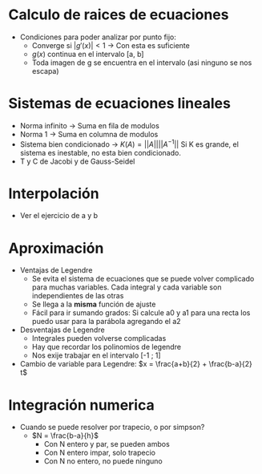 # Calculo de raices de ecuaciones
- Condiciones para poder analizar por punto fijo:
	- Converge si $|g'(x)| < 1$ -> Con esta es suficiente
	- $g(x)$ continua en el intervalo \[a, b]
	- Toda imagen de g se encuentra en el intervalo (asi ninguno se nos escapa)

# Sistemas de ecuaciones lineales
- Norma infinito -> Suma en fila de modulos
- Norma 1 -> Suma en columna de modulos
- Sistema bien condicionado -> $K(A) = ||A|| ||A^{-1}||$ Si K es grande, el sistema es inestable, no esta bien condicionado.
- T y C de Jacobi y de Gauss-Seidel

# Interpolación
- Ver el ejercicio de a y b

# Aproximación
- Ventajas de Legendre
	- Se evita el sistema de ecuaciones que se puede volver complicado para muchas variables. Cada integral y cada variable son independientes de las otras
	- Se llega a la **misma** función de ajuste
	- Fácil para ir sumando grados: Si calcule a0 y a1 para una recta los puedo usar para la parábola agregando el a2
- Desventajas de Legendre
	- Integrales pueden volverse complicadas
	- Hay que recordar los polinomios de legendre
	- Nos exije trabajar en el intervalo \[-1 ; 1]
- Cambio de variable para Legendre: $x = \frac{a+b}{2} + \frac{b-a}{2}  t$

# Integración numerica
- Cuando se puede resolver por trapecio, o por simpson?
	- $N = \frac{b-a}{h}$
		- Con N entero y par, se pueden ambos
		- Con N entero impar, solo trapecio
		- Con N no entero, no puede ninguno

